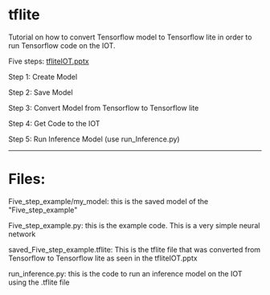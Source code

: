 # tflite
Tutorial on how to convert Tensorflow model to Tensorflow lite in order to run Tensorflow code on the IOT.

Five steps: [tfliteIOT.pptx](https://github.com/ArijanaBohr/tflite/files/8524561/tfliteIOT.pptx)

Step 1: Create Model

Step 2: Save Model

Step 3: Convert Model from Tensorflow to Tensorflow lite

Step 4: Get Code to the IOT

Step 5: Run Inference Model (use run_Inference.py)

-------------------------------------------

# Files:

Five_step_example/my_model: this is the saved model of the "Five_step_example"

Five_step_example.py: this is the example code. This is a very simple neural network

saved_Five_step_example.tflite: This is the tflite file that was converted from Tensorflow to Tensorflow lite as seen in the tfliteIOT.pptx

run_inference.py: this is the code to run an inference model on the IOT using the .tflite file


